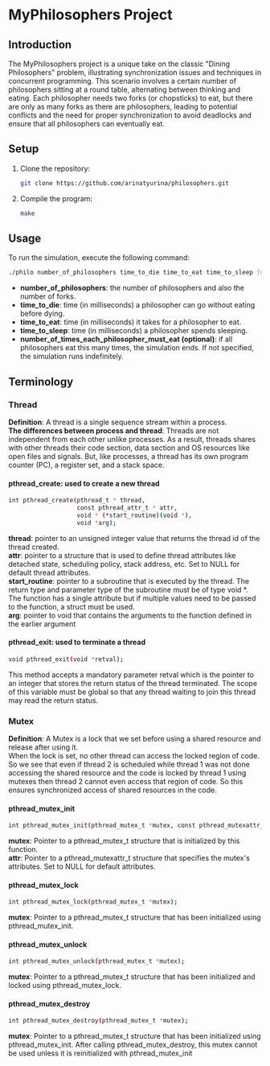 # MyPhilosophers Project

## Introduction

The MyPhilosophers project is a unique take on the classic "Dining Philosophers" problem, illustrating synchronization issues and techniques in concurrent programming. This scenario involves a certain number of philosophers sitting at a round table, alternating between thinking and eating. Each philosopher needs two forks (or chopsticks) to eat, but there are only as many forks as there are philosophers, leading to potential conflicts and the need for proper synchronization to avoid deadlocks and ensure that all philosophers can eventually eat.

## Setup

1. Clone the repository:

    ```sh
    git clone https://github.com/arinatyurina/philosophers.git
    ```

2. Compile the program:

    ```sh
    make
    ```

## Usage

To run the simulation, execute the following command:

```sh
./philo number_of_philosophers time_to_die time_to_eat time_to_sleep [number_of_times_each_philosopher_must_eat]
```
+ **number_of_philosophers**: the number of philosophers and also the number of forks.  
+ **time_to_die**: time (in milliseconds) a philosopher can go without eating before dying.  
+ **time_to_eat**: time (in milliseconds) it takes for a philosopher to eat.  
+ **time_to_sleep**: time (in milliseconds) a philosopher spends sleeping.  
+ **number_of_times_each_philosopher_must_eat (optional)**: if all philosophers eat this many times, the simulation ends. If not specified, the simulation runs indefinitely.

## Terminology

### Thread
**Definition**: A thread is a single sequence stream within a process.  
**The differences between process and thread**: Threads are not independent from each other unlike processes. As a result, threads shares with other threads their code section, data section and OS resources like open files and signals. But, like processes, a thread has its own program counter (PC), a register set, and a stack space. 

#### pthread_create: used to create a new thread 
```sh
int pthread_create(pthread_t * thread, 
                   const pthread_attr_t * attr, 
                   void * (*start_routine)(void *), 
                   void *arg);
```
**thread**: pointer to an unsigned integer value that returns the thread id of the thread created.  
**attr**: pointer to a structure that is used to define thread attributes like detached state, scheduling policy, stack address, etc. Set to NULL for default thread attributes.  
**start_routine**: pointer to a subroutine that is executed by the thread. The return type and parameter type of the subroutine must be of type void *. The function has a single attribute but if multiple values need to be passed to the function, a struct must be used.  
**arg**: pointer to void that contains the arguments to the function defined in the earlier argument

#### pthread_exit: used to terminate a thread 
```sh
void pthread_exit(void *retval);
``` 
This method accepts a mandatory parameter retval which is the pointer to an integer that stores the return status of the thread terminated. The scope of this variable must be global so that any thread waiting to join this thread may read the return status.

### Mutex
**Definition**: A Mutex is a lock that we set before using a shared resource and release after using it.  
When the lock is set, no other thread can access the locked region of code.
So we see that even if thread 2 is scheduled while thread 1 was not done accessing the shared resource and the code is locked by thread 1 using mutexes then thread 2 cannot even access that region of code.
So this ensures synchronized access of shared resources in the code.

#### pthread_mutex_init
```sh
int pthread_mutex_init(pthread_mutex_t *mutex, const pthread_mutexattr_t *attr);
``` 
**mutex**: Pointer to a pthread_mutex_t structure that is initialized by this function.  
**attr**: Pointer to a pthread_mutexattr_t structure that specifies the mutex's attributes. Set to NULL for default attributes.
#### pthread_mutex_lock
```sh
int pthread_mutex_lock(pthread_mutex_t *mutex);
```
**mutex**: Pointer to a pthread_mutex_t structure that has been initialized using pthread_mutex_init.
#### pthread_mutex_unlock
```sh
int pthread_mutex_unlock(pthread_mutex_t *mutex);
``` 
**mutex**: Pointer to a pthread_mutex_t structure that has been initialized and locked using pthread_mutex_lock.
#### pthread_mutex_destroy
```sh
int pthread_mutex_destroy(pthread_mutex_t *mutex);
``` 
**mutex**: Pointer to a pthread_mutex_t structure that has been initialized using pthread_mutex_init. After calling pthread_mutex_destroy, this mutex cannot be used unless it is reinitialized with pthread_mutex_init
